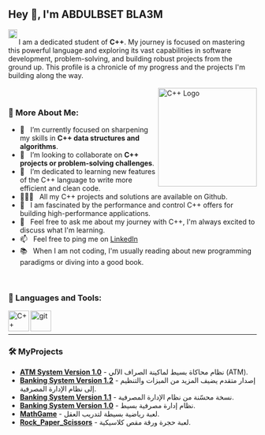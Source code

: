 ## Hey 👋, I'm ABDULBSET BLA3M

<a href='https://www.linkedin.com/in/abdalbaset-983866385/'><img align='left' alt="linkedin" src="https://raw.githubusercontent.com/rahul-jha98/rahul-jha98/561d474902b59c7429ec22bb73e225696c27b202/assets/linkedin.svg" height='18px'/></a>
<br>
I am a dedicated student of **C++**. My journey is focused on mastering this powerful language and exploring its vast capabilities in software development, problem-solving, and building robust projects from the ground up. This profile is a chronicle of my progress and the projects I'm building along the way.
<br/>
<br/>
<img align="right" alt="C++ Logo" src="https://upload.wikimedia.org/wikipedia/commons/thumb/1/18/ISO_C%2B%2B_Logo.svg/1200px-ISO_C%2B%2B_Logo.svg.png" width="200px"/>
  
### 🧐 More About Me:

- 🔭 &nbsp; I’m currently focused on sharpening my skills in **C++ data structures and algorithms**.
- 🤝 &nbsp; I’m looking to collaborate on **C++ projects or problem-solving challenges**.
- 🌱 &nbsp; I’m dedicated to learning new features of the C++ language to write more efficient and clean code.
- 👨🏻‍💻 &nbsp; All my C++ projects and solutions are available on Github.
- 🎨 &nbsp; I am fascinated by the performance and control C++ offers for building high-performance applications.
- 💬 &nbsp; Feel free to ask me about my journey with C++, I'm always excited to discuss what I'm learning.
- 📫 &nbsp; Feel free to ping me on [LinkedIn](https://www.linkedin.com/in/abdalbaset-983866385/)
- 📚 &nbsp; When I am not coding, I'm usually reading about new programming paradigms or diving into a good book.

<br>

### 🔨 Languages and Tools:
<a href="https://isocpp.org/" target="_blank"><img align="left" alt="C++" height ="42px" src="https://cdn.jsdelivr.net/gh/devicons/devicon/icons/cplusplus/cplusplus-original.svg"></a>
<a href="https://git-scm.com/" target="_blank"> <img src="https://cdn.jsdelivr.net/gh/devicons/devicon/icons/git/git-original.svg" align="left" alt="git" height='42px'/> </a>
<br>
<br>

---

### 🛠️ MyProjects
- **[ATM System Version 1.0](https://github.com/abdallbaset/Problem-Solving/commit/af7a742462a7e6d0073b2a12e25b527119a26c96)** - نظام محاكاة بسيط لماكينة الصراف الآلي (ATM).
- **[Banking System Version 1.2](https://github.com/abdallbaset/Problem-Solving/blob/main/Banking%20System%20Version%201.2.cpp)** - إصدار متقدم يضيف المزيد من الميزات والتنظيم إلى نظام الإدارة المصرفية.
- **[Banking System Version 1.1](https://github.com/abdallbaset/Problem-Solving/blob/main/Banking%20System%20Version%201.1.cpp)** - نسخة محسّنة من نظام الإدارة المصرفية.
- **[Banking System Version 1.0](https://github.com/abdallbaset/Problem-Solving/blob/main/Banking%20System%20Version%201.0.cpp)** - نظام إدارة مصرفية بسيط.
- **[MathGame](https://github.com/abdallbaset/Problem-Solving/blob/main/MathGame%20_project%20%232.cpp)** - لعبة رياضية بسيطة لتدريب العقل.
- **[Rock_Paper_Scissors](https://github.com/abdallbaset/Problem-Solving/blob/main/Rock_Paper_Scissors%20_project%20%231.cpp)** - لعبة حجرة ورقة مقص كلاسيكية.
